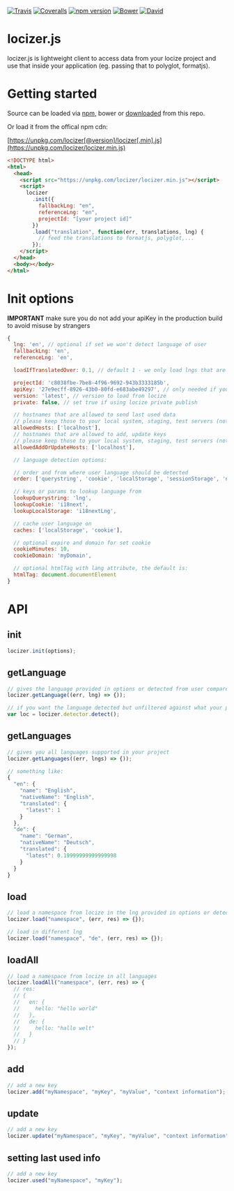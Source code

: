 [![Travis](https://img.shields.io/travis/locize/locizer/master.svg?style=flat-square)](https://travis-ci.org/locize/locizer)
[![Coveralls](https://img.shields.io/coveralls/locize/locizer/master.svg?style=flat-square)](https://coveralls.io/github/locize/locizer)
[![npm version](https://img.shields.io/npm/v/locizer.svg?style=flat-square)](https://www.npmjs.com/package/locizer)
[![Bower](https://img.shields.io/bower/v/locizer.svg)]()
[![David](https://img.shields.io/david/locize/locizer.svg?style=flat-square)](https://david-dm.org/locize/locizer)

# locizer.js

locizer.js is lightweight client to access data from your locize project and use that inside your application (eg. passing that to polyglot, formatjs).

# Getting started

Source can be loaded via [npm](https://www.npmjs.com/package/locizer), bower or [downloaded](https://github.com/locize/locizer/blob/master/locizer.min.js) from this repo.

Or load it from the offical npm cdn:

[https://unpkg.com/locizer[@version]/locizer[.min].js](https://unpkg.com/locizer/locizer.min.js)

```html
<!DOCTYPE html>
<html>
  <head>
    <script src="https://unpkg.com/locizer/locizer.min.js"></script>
    <script>
      locizer
        .init({
          fallbackLng: "en",
          referenceLng: "en",
          projectId: "[your project id]"
        })
        .load("translation", function(err, translations, lng) {
          // feed the translations to formatjs, polyglot,...
        });
    </script>
  </head>
  <body></body>
</html>
```

# Init options

**IMPORTANT** make sure you do not add your apiKey in the production build to avoid misuse by strangers

```js
{
  lng: 'en', // optional if set we won't detect language of user
  fallbackLng: 'en',
  referenceLng: 'en',

  loadIfTranslatedOver: 0.1, // default 1 - we only load lngs that are fully translated, lower this value to load files from languages that are just partially translated

  projectId: 'c8038fbe-7be8-4f96-9692-943b3333185b',
  apiKey: '27e9ecff-8926-43b0-80fd-e683abe49297', // only needed if you want to add new keys via locizer - remove on production!
  version: 'latest', // version to load from locize
  private: false, // set true if using locize private publish

  // hostnames that are allowed to send last used data
  // please keep those to your local system, staging, test servers (not production)
  allowedHosts: ['localhost'],
  // hostnames that are allowed to add, update keys
  // please keep those to your local system, staging, test servers (not production)
  allowedAddOrUpdateHosts: ['localhost'],

  // language detection options:

  // order and from where user language should be detected
  order: ['querystring', 'cookie', 'localStorage', 'sessionStorage', 'navigator', 'htmlTag'],

  // keys or params to lookup language from
  lookupQuerystring: 'lng',
  lookupCookie: 'i18next',
  lookupLocalStorage: 'i18nextLng',

  // cache user language on
  caches: ['localStorage', 'cookie'],

  // optional expire and domain for set cookie
  cookieMinutes: 10,
  cookieDomain: 'myDomain',

  // optional htmlTag with lang attribute, the default is:
  htmlTag: document.documentElement
}
```

# API

## init

```js
locizer.init(options);
```

## getLanguage

```js
// gives the language provided in options or detected from user compared to languages existing in your project (see also init option: loadIfTranslatedOver)
locizer.getLanguage((err, lng) => {));

// if you want the language detected but unfiltered against what your project provided
var loc = locizer.detector.detect();
```

## getLanguages

```js
// gives you all languages supported in your project
locizer.getLanguages((err, lngs) => {));

// something like:
{
  "en": {
    "name": "English",
    "nativeName": "English",
    "translated": {
      "latest": 1
    }
  },
  "de": {
    "name": "German",
    "nativeName": "Deutsch",
    "translated": {
      "latest": 0.19999999999999998
    }
  }
}
```

## load

```js
// load a namespace from locize in the lng provided in options or detected from user
locizer.load("namespace", (err, res) => {});

// load in different lng
locizer.load("namespace", "de", (err, res) => {});
```

## loadAll

```js
// load a namespace from locize in all languages
locizer.loadAll("namespace", (err, res) => {
  // res:
  // {
  //   en: {
  //     hello: "hello world"
  //   },
  //   de: {
  //     hello: "hallo welt"
  //   }
  // }
});
```

## add

```js
// add a new key
locizer.add("myNamespace", "myKey", "myValue", "context information");
```

## update

```js
// add a new key
locizer.update("myNamespace", "myKey", "myValue", "context information");
```

## setting last used info

```js
// add a new key
locizer.used("myNamespace", "myKey");
```

